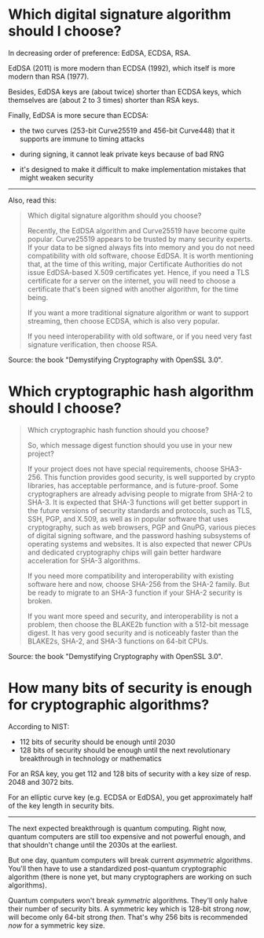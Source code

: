 # Which digital signature algorithm should I choose?

In decreasing order of preference: EdDSA, ECDSA, RSA.

EdDSA (2011) is more modern than ECDSA  (1992), which itself is more modern than
RSA (1977).

Besides, EdDSA keys are (about twice)  shorter than ECDSA keys, which themselves
are (about 2 to 3 times) shorter than RSA keys.

Finally, EdDSA is more secure than ECDSA:

   - the two curves (253-bit Curve25519 and 456-bit Curve448) that it
     supports are immune to timing attacks

   - during signing, it cannot leak private keys because of bad RNG

   - it's designed to make it difficult to make implementation mistakes that
     might weaken security

---

Also, read this:

   > Which digital signature algorithm should you choose?
   >
   > Recently, the EdDSA algorithm and  Curve25519 have become quite popular.
   > Curve25519  appears to  be trusted  by many  security experts.   If your
   > data  to  be  signed  always  fits  into memory  and  you  do  not  need
   > compatibility with old  software, choose EdDSA.  It  is worth mentioning
   > that, at the time of this  writing, major Certificate Authorities do not
   > issue  EdDSA-based X.509  certificates yet.   Hence, if  you need  a TLS
   > certificate for  a server  on the  internet, you will  need to  choose a
   > certificate  that's been  signed with  another algorithm,  for the  time
   > being.
   >
   > If you  want a more traditional  signature algorithm or want  to support
   > streaming, then choose ECDSA, which is also very popular.
   >
   > If you need interoperability with old software, or if you need very fast
   > signature verification, then choose RSA.

Source: the book "Demystifying Cryptography  with OpenSSL 3.0".

# Which cryptographic hash algorithm should I choose?

   > Which cryptographic hash function should you choose?
   >
   > So, which message digest function should you use in your new project?
   >
   > If your project  does not have special requirements,  choose SHA3-256.  This
   > function provides good security, is  well supported by crypto libraries, has
   > acceptable  performance,  and  is  future-proof.   Some  cryptographers  are
   > already advising people to migrate from SHA-2 to SHA-3.  It is expected that
   > SHA-3 functions will  get better support in the future  versions of security
   > standards and  protocols, such as  TLS, SSH, PGP, and  X.509, as well  as in
   > popular  software that  uses cryptography,  such  as web  browsers, PGP  and
   > GnuPG, various pieces of digital  signing software, and the password hashing
   > subsystems  of operating  systems and  websites.  It  is also  expected that
   > newer  CPUs  and dedicated  cryptography  chips  will gain  better  hardware
   > acceleration for SHA-3 algorithms.
   >
   > If you need  more compatibility and interoperability  with existing software
   > here and now, choose SHA-256 from the SHA-2 family.  But be ready to migrate
   > to an SHA-3 function if your SHA-2 security is broken.
   >
   > If you want more speed and  security, and interoperability is not a problem,
   > then choose the BLAKE2b function with a 512-bit message digest.  It has very
   > good security  and is noticeably faster  than the BLAKE2s, SHA-2,  and SHA-3
   > functions on 64-bit CPUs.

Source: the book "Demystifying Cryptography with OpenSSL 3.0".

# How many bits of security is enough for cryptographic algorithms?

According to NIST:

   - 112 bits of security should be enough until 2030
   - 128 bits of security should be enough until the next revolutionary
     breakthrough in technology or mathematics

For  an RSA  key, you  get 112  and  128 bits  of security  with a  key size  of
resp. 2048 and 3072 bits.

For an elliptic  curve key (e.g. ECDSA or EdDSA), you  get approximately half of
the key length in security bits.

---

The  next  expected  breakthrough  is quantum  computing.   Right  now,  quantum
computers are  still too expensive and  not powerful enough, and  that shouldn't
change until the 2030s at the earliest.

But  one day,  quantum  computers will  break  current *asymmetric*  algorithms.
You'll  then have  to use  a standardized  post-quantum cryptographic  algorithm
(there is none yet, but many cryptographers are working on such algorithms).

Quantum computers won't break *symmetric*  algorithms.  They'll only halve their
number of  security bits.  A symmetric  key which is 128-bit  strong *now*, will
become only 64-bit strong *then*.  That's  why 256 bits is recommended *now* for
a symmetric key size.
